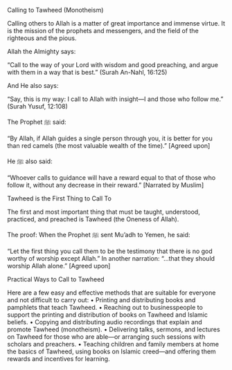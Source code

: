 Calling to Tawheed (Monotheism)

Calling others to Allah is a matter of great importance and immense virtue. It is the mission of the prophets and messengers, and the field of the righteous and the pious.

Allah the Almighty says:

“Call to the way of your Lord with wisdom and good preaching, and argue with them in a way that is best.”
(Surah An-Nahl, 16:125)

And He also says:

“Say, this is my way: I call to Allah with insight—I and those who follow me.”
(Surah Yusuf, 12:108)

The Prophet ﷺ said:

“By Allah, if Allah guides a single person through you, it is better for you than red camels (the most valuable wealth of the time).”
[Agreed upon]

He ﷺ also said:

“Whoever calls to guidance will have a reward equal to that of those who follow it, without any decrease in their reward.”
[Narrated by Muslim]

Tawheed is the First Thing to Call To

The first and most important thing that must be taught, understood, practiced, and preached is Tawheed (the Oneness of Allah).

The proof:
When the Prophet ﷺ sent Mu’adh to Yemen, he said:

“Let the first thing you call them to be the testimony that there is no god worthy of worship except Allah.”
In another narration:
“…that they should worship Allah alone.”
[Agreed upon]

Practical Ways to Call to Tawheed

Here are a few easy and effective methods that are suitable for everyone and not difficult to carry out:
 • Printing and distributing books and pamphlets that teach Tawheed.
 • Reaching out to businesspeople to support the printing and distribution of books on Tawheed and Islamic beliefs.
 • Copying and distributing audio recordings that explain and promote Tawheed (monotheism).
 • Delivering talks, sermons, and lectures on Tawheed for those who are able—or arranging such sessions with scholars and preachers.
 • Teaching children and family members at home the basics of Tawheed, using books on Islamic creed—and offering them rewards and incentives for learning.